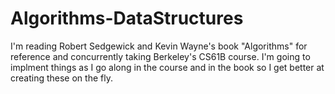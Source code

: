 # Algorithms-DataStructures
I'm reading Robert Sedgewick and Kevin Wayne's book "Algorithms" for reference and
concurrently taking Berkeley's CS61B course. I'm going to implment things as I go 
along in the course and in the book so I get better at creating these on the fly. 
